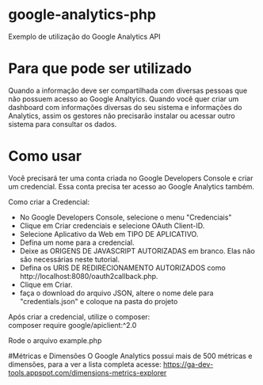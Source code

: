 # google-analytics-php

Exemplo de utilização do Google Analytics API

# Para que pode ser utilizado 

Quando a informação deve ser compartilhada com diversas pessoas que não possuem acesso ao Google Analtyics.
Quando você quer criar um dashboard com informações diversas do seu sistema e informações do Analytics, assim os gestores não precisarão  instalar ou acessar outro sistema para consultar os dados.

# Como usar

Você precisará ter uma conta criada no Google Developers Console e criar um credencial.
Essa conta precisa ter acesso ao Google Analytics também.

Como criar a Credencial:
<ul>
<li>No Google Developers Console, selecione o menu "Credenciais"</li>
<li>Clique em Criar credenciais e selecione OAuth Client-ID.</li>
<li>Selecione Aplicativo da Web em TIPO DE APLICATIVO.</li>
<li>Defina um nome para a credencial.</li>
<li>Deixe as ORIGENS DE JAVASCRIPT AUTORIZADAS em branco. Elas não são necessárias neste tutorial.</li>
<li>Defina os URIS DE REDIRECIONAMENTO AUTORIZADOS como http://localhost:8080/oauth2callback.php.</li>
<li>Clique em Criar.</li>
<li>faça o download do arquivo JSON, altere o nome dele para "credentials.json" e coloque na pasta do projeto</li>
</ul> 

Após criar a credencial, utilize o composer:<br>
composer require google/apiclient:^2.0

Rode o arquivo example.php

#Métricas e Dimensões
O Google Analytics possui mais de 500 métricas e dimensões, para a ver a lista completa acesse: <a href="https://ga-dev-tools.appspot.com/dimensions-metrics-explorer/" target="_blank">https://ga-dev-tools.appspot.com/dimensions-metrics-explorer</a>





 
